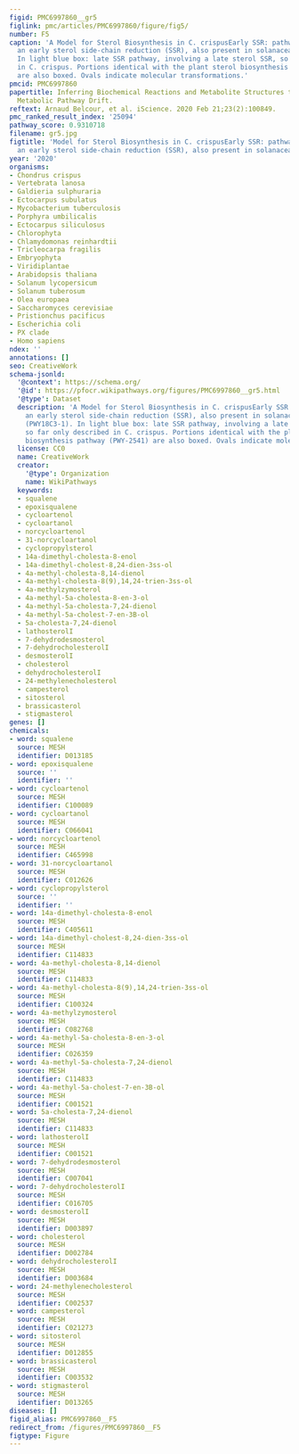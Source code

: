 ```yaml
---
figid: PMC6997860__gr5
figlink: pmc/articles/PMC6997860/figure/fig5/
number: F5
caption: 'A Model for Sterol Biosynthesis in C. crispusEarly SSR: pathway involving
  an early sterol side-chain reduction (SSR), also present in solanacean plants (PWY18C3-1).
  In light blue box: late SSR pathway, involving a late sterol SSR, so far only described
  in C. crispus. Portions identical with the plant sterol biosynthesis pathway (PWY-2541)
  are also boxed. Ovals indicate molecular transformations.'
pmcid: PMC6997860
papertitle: Inferring Biochemical Reactions and Metabolite Structures to Understand
  Metabolic Pathway Drift.
reftext: Arnaud Belcour, et al. iScience. 2020 Feb 21;23(2):100849.
pmc_ranked_result_index: '25094'
pathway_score: 0.9310718
filename: gr5.jpg
figtitle: 'Model for Sterol Biosynthesis in C. crispusEarly SSR: pathway involving
  an early sterol side-chain reduction (SSR), also present in solanacean plants (PWY18C3-1)'
year: '2020'
organisms:
- Chondrus crispus
- Vertebrata lanosa
- Galdieria sulphuraria
- Ectocarpus subulatus
- Mycobacterium tuberculosis
- Porphyra umbilicalis
- Ectocarpus siliculosus
- Chlorophyta
- Chlamydomonas reinhardtii
- Tricleocarpa fragilis
- Embryophyta
- Viridiplantae
- Arabidopsis thaliana
- Solanum lycopersicum
- Solanum tuberosum
- Olea europaea
- Saccharomyces cerevisiae
- Pristionchus pacificus
- Escherichia coli
- PX clade
- Homo sapiens
ndex: ''
annotations: []
seo: CreativeWork
schema-jsonld:
  '@context': https://schema.org/
  '@id': https://pfocr.wikipathways.org/figures/PMC6997860__gr5.html
  '@type': Dataset
  description: 'A Model for Sterol Biosynthesis in C. crispusEarly SSR: pathway involving
    an early sterol side-chain reduction (SSR), also present in solanacean plants
    (PWY18C3-1). In light blue box: late SSR pathway, involving a late sterol SSR,
    so far only described in C. crispus. Portions identical with the plant sterol
    biosynthesis pathway (PWY-2541) are also boxed. Ovals indicate molecular transformations.'
  license: CC0
  name: CreativeWork
  creator:
    '@type': Organization
    name: WikiPathways
  keywords:
  - squalene
  - epoxisqualene
  - cycloartenol
  - cycloartanol
  - norcycloartenol
  - 31-norcycloartanol
  - cyclopropylsterol
  - 14a-dimethyl-cholesta-8-enol
  - 14a-dimethyl-cholest-8,24-dien-3ss-ol
  - 4a-methyl-cholesta-8,14-dienol
  - 4a-methyl-cholesta-8(9),14,24-trien-3ss-ol
  - 4a-methylzymosterol
  - 4a-methyl-5a-cholesta-8-en-3-ol
  - 4a-methyl-5a-cholesta-7,24-dienol
  - 4a-methyl-5a-cholest-7-en-3B-ol
  - 5a-cholesta-7,24-dienol
  - lathosterolI
  - 7-dehydrodesmosterol
  - 7-dehydrocholesterolI
  - desmosterolI
  - cholesterol
  - dehydrocholesterolI
  - 24-methylenecholesterol
  - campesterol
  - sitosterol
  - brassicasterol
  - stigmasterol
genes: []
chemicals:
- word: squalene
  source: MESH
  identifier: D013185
- word: epoxisqualene
  source: ''
  identifier: ''
- word: cycloartenol
  source: MESH
  identifier: C100089
- word: cycloartanol
  source: MESH
  identifier: C066041
- word: norcycloartenol
  source: MESH
  identifier: C465998
- word: 31-norcycloartanol
  source: MESH
  identifier: C012626
- word: cyclopropylsterol
  source: ''
  identifier: ''
- word: 14a-dimethyl-cholesta-8-enol
  source: MESH
  identifier: C405611
- word: 14a-dimethyl-cholest-8,24-dien-3ss-ol
  source: MESH
  identifier: C114833
- word: 4a-methyl-cholesta-8,14-dienol
  source: MESH
  identifier: C114833
- word: 4a-methyl-cholesta-8(9),14,24-trien-3ss-ol
  source: MESH
  identifier: C100324
- word: 4a-methylzymosterol
  source: MESH
  identifier: C082768
- word: 4a-methyl-5a-cholesta-8-en-3-ol
  source: MESH
  identifier: C026359
- word: 4a-methyl-5a-cholesta-7,24-dienol
  source: MESH
  identifier: C114833
- word: 4a-methyl-5a-cholest-7-en-3B-ol
  source: MESH
  identifier: C001521
- word: 5a-cholesta-7,24-dienol
  source: MESH
  identifier: C114833
- word: lathosterolI
  source: MESH
  identifier: C001521
- word: 7-dehydrodesmosterol
  source: MESH
  identifier: C007041
- word: 7-dehydrocholesterolI
  source: MESH
  identifier: C016705
- word: desmosterolI
  source: MESH
  identifier: D003897
- word: cholesterol
  source: MESH
  identifier: D002784
- word: dehydrocholesterolI
  source: MESH
  identifier: D003684
- word: 24-methylenecholesterol
  source: MESH
  identifier: C002537
- word: campesterol
  source: MESH
  identifier: C021273
- word: sitosterol
  source: MESH
  identifier: D012855
- word: brassicasterol
  source: MESH
  identifier: C003532
- word: stigmasterol
  source: MESH
  identifier: D013265
diseases: []
figid_alias: PMC6997860__F5
redirect_from: /figures/PMC6997860__F5
figtype: Figure
---
```

